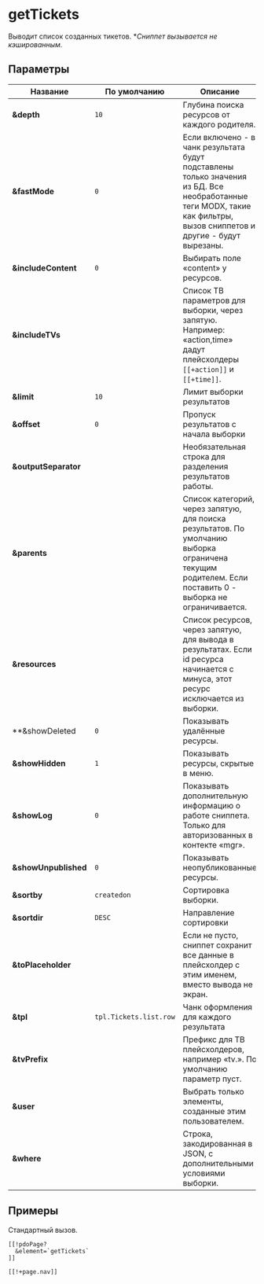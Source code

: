 # getTickets

Выводит список созданных тикетов.
**Сниппет вызывается не кэшированным.*

## Параметры

| Название             | По умолчанию           | Описание                                                                                                                                                               |
| -------------------- | ---------------------- | ---------------------------------------------------------------------------------------------------------------------------------------------------------------------- |
| **&depth**           | `10`                   | Глубина поиска ресурсов от каждого родителя.                                                                                                                           |
| **&fastMode**        | `0`                    | Если включено - в чанк результата будут подставлены только значения из БД. Все необработанные теги MODX, такие как фильтры, вызов сниппетов и другие - будут вырезаны. |
| **&includeContent**  | `0`                    | Выбирать поле «content» у ресурсов.                                                                                                                                    |
| **&includeTVs**      |                        | Список ТВ параметров для выборки, через запятую. Например: «action,time» дадут плейсхолдеры `[[+action]]` и `[[+time]]`.                                               |
| **&limit**           | `10`                   | Лимит выборки результатов                                                                                                                                              |
| **&offset**          | `0`                    | Пропуск результатов с начала выборки                                                                                                                                   |
| **&outputSeparator** |                        | Необязательная строка для разделения результатов работы.                                                                                                               |
| **&parents**         |                        | Список категорий, через запятую, для поиска результатов. По умолчанию выборка ограничена текущим родителем. Если поставить 0 - выборка не ограничивается.              |
| **&resources**       |                        | Список ресурсов, через запятую, для вывода в результатах. Если id ресурса начинается с минуса, этот ресурс исключается из выборки.                                     |
| **&showDeleted       | `0`                    | Показывать удалённые ресурсы.                                                                                                                                          |
| **&showHidden**      | `1`                    | Показывать ресурсы, скрытые в меню.                                                                                                                                    |
| **&showLog**         | `0`                    | Показывать дополнительную информацию о работе сниппета. Только для авторизованных в контекте «mgr».                                                                    |
| **&showUnpublished** | `0`                    | Показывать неопубликованные ресурсы.                                                                                                                                   |
| **&sortby**          | `createdon`            | Сортировка выборки.                                                                                                                                                    |
| **&sortdir**         | `DESC`                 | Направление сортировки                                                                                                                                                 |
| **&toPlaceholder**   |                        | Если не пусто, сниппет сохранит все данные в плейсхолдер с этим именем, вместо вывода не экран.                                                                        |
| **&tpl**             | `tpl.Tickets.list.row` | Чанк оформления для каждого результата                                                                                                                                 |
| **&tvPrefix**        |                        | Префикс для ТВ плейсхолдеров, например «tv.». По умолчанию параметр пуст.                                                                                              |
| **&user**            |                        | Выбрать только элементы, созданные этим пользователем.                                                                                                                 |
| **&where**           |                        | Строка, закодированная в JSON, с дополнительными условиями выборки.                                                                                                    |

<!--@include: ../parts/tip-general-parameters.md-->

## Примеры

Стандартный вызов.

```modx
[[!pdoPage?
  &element=`getTickets`
]]

[[!+page.nav]]
```
